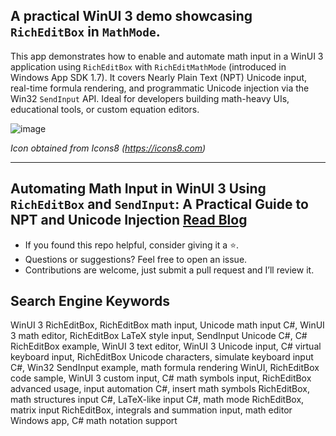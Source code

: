 ## A practical WinUI 3 demo showcasing `RichEditBox` in `MathMode`.
This app demonstrates how to enable and automate math input in a WinUI 3 application using `RichEditBox` with `RichEditMathMode` (introduced in Windows App SDK 1.7). It covers Nearly Plain Text (NPT) Unicode input, real-time formula rendering, and programmatic Unicode injection via the Win32 `SendInput` API. Ideal for developers building math-heavy UIs, educational tools, or custom equation editors.

![image](https://github.com/user-attachments/assets/d617187b-56b4-4020-b384-4890cca41b74)

*Icon obtained from Icons8 (https://icons8.com)*

---
## Automating Math Input in WinUI 3 Using `RichEditBox` and `SendInput`: A Practical Guide to NPT and Unicode Injection [Read Blog](https://zakariathr22.github.io/blogs/1.html)

- If you found this repo helpful, consider giving it a ⭐.
- Questions or suggestions? Feel free to open an issue.
- Contributions are welcome, just submit a pull request and I’ll review it.

## Search Engine Keywords
WinUI 3 RichEditBox, RichEditBox math input, Unicode math input C#, WinUI 3 math editor, RichEditBox LaTeX style input, SendInput Unicode C#, C# RichEditBox example, WinUI 3 text editor, WinUI 3 Unicode input, C# virtual keyboard input, RichEditBox Unicode characters, simulate keyboard input C#, Win32 SendInput example, math formula rendering WinUI, RichEditBox code sample, WinUI 3 custom input, C# math symbols input, RichEditBox advanced usage, input automation C#, insert math symbols RichEditBox, math structures input C#, LaTeX-like input C#, math mode RichEditBox, matrix input RichEditBox, integrals and summation input, math editor Windows app, C# math notation support
